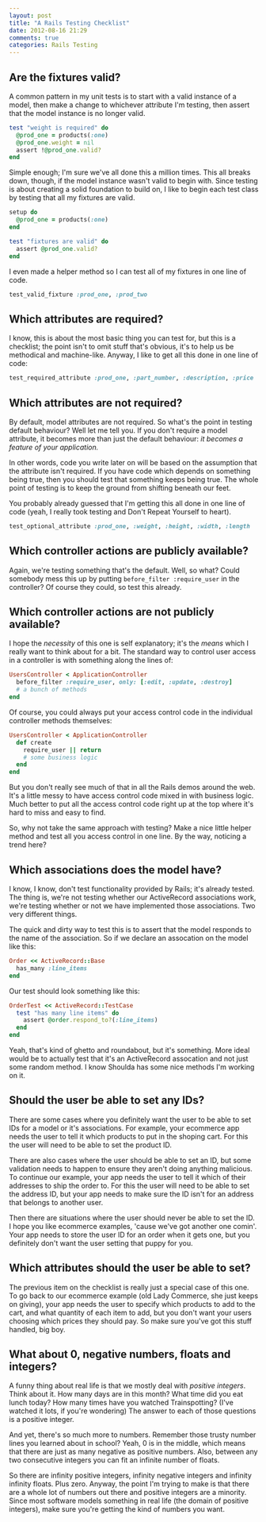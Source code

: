 ```yaml
---
layout: post
title: "A Rails Testing Checklist"
date: 2012-08-16 21:29
comments: true
categories: Rails Testing
---
```


Are the fixtures valid?
-
A common pattern in my unit tests is to start with a valid instance of a model, then make a change to whichever attribute I'm testing, then assert that the model instance is no longer valid.

``` ruby
test "weight is required" do
  @prod_one = products(:one)
  @prod_one.weight = nil
  assert !@prod_one.valid?
end
```

Simple enough; I'm sure we've all done this a million times. This all breaks down, though, if the model instance wasn't valid to begin with. Since testing is about creating a solid foundation to build on, I like to begin each test class by testing that all my fixtures are valid.

``` ruby
setup do
  @prod_one = products(:one)
end

test "fixtures are valid" do
  assert @prod_one.valid?
end
```
I even made a helper method so I can test all of my fixtures in one line of code.

``` ruby
test_valid_fixture :prod_one, :prod_two
```

Which attributes are required?
-
I know, this is about the most basic thing you can test for, but this is a checklist; the point isn't to omit stuff that's obvious, it's to help us be methodical and machine-like. Anyway, I like to get all this done in one line of code:

``` ruby
test_required_attribute :prod_one, :part_number, :description, :price
```

Which attributes are not required?
-
By default, model attributes are not required. So what's the point in testing default behaviour? Well let me tell you. If you don't require a model attribute, it becomes more than just the default behaviour: _it becomes a feature of your application._

In other words, code you write later on will be based on the assumption that the attribute isn't required. If you have code which depends on something being true, then you should test that something keeps being true. The whole point of testing is to keep the ground from shifting beneath our feet.

You probably already guessed that I'm getting this all done in one line of code (yeah, I really took testing and Don't Repeat Yourself to heart).

``` ruby
test_optional_attribute :prod_one, :weight, :height, :width, :length
```

Which controller actions are publicly available?
-
Again, we're testing something that's the default. Well, so what? Could somebody mess this up by putting `before_filter :require_user` in the controller? Of course they could, so test this already.

Which controller actions are not publicly available?
-
I hope the _necessity_ of this one is self explanatory; it's the _means_ which I really want to think about for a bit. The standard way to control user access in a controller is with something along the lines of:

``` ruby
UsersController < ApplicationController
  before_filter :require_user, only: [:edit, :update, :destroy]
  # a bunch of methods
end
```

Of course, you could always put your access control code in the individual controller methods themselves:

``` ruby
UsersController < ApplicationController
  def create
    require_user || return
    # some business logic
  end
end
```

But you don't really see much of that in all the Rails demos around the web. It's a little messy to have access control code mixed in with business logic. Much better to put all the access control code right up at the top where it's hard to miss and easy to find.

So, why not take the same approach with testing? Make a nice little helper method and test all you access control in one line. By the way, noticing a trend here?

Which associations does the model have?
-
I know, I know, don't test functionality provided by Rails; it's already tested. The thing is, we're not testing whether our ActiveRecord associations work, we're testing whether or not we have implemented those associations. Two very different things.

The quick and dirty way to test this is to assert that the model responds to the name of the association. So if we declare an assocation on the model like this:

``` ruby
Order << ActiveRecord::Base
  has_many :line_items
end
```
Our test should look something like this:

``` ruby
OrderTest << ActiveRecord::TestCase
  test "has many line items" do
    assert @order.respond_to?(:line_items)
  end
end
```

Yeah, that's kind of ghetto and roundabout, but it's something. More ideal would be to actually test that it's an ActiveRecord assocation and not just some random method. I know Shoulda has some nice methods I'm working on it.

Should the user be able to set any IDs?
-
There are some cases where you definitely want the user to be able to set IDs for a model or it's associations. For example, your ecommerce app needs the user to tell it which products to put in the shoping cart. For this the user will need to be able to set the product ID.

There are also cases where the user should be able to set an ID, but some validation needs to happen to ensure they aren't doing anything malicious. To continue our example, your app needs the user to tell it which of their addresses to ship the order to. For this the user will need to be able to set the address ID, but your app needs to make sure the ID isn't for an address that belongs to another user.

Then there are situations where the user should never be able to set the ID. I hope you like ecommerce examples, 'cause we've got another one comin'. Your app needs to store the user ID for an order when it gets one, but you definitely don't want the user setting that puppy for you.

Which attributes should the user be able to set?
-

The previous item on the checklist is really just a special case of this one. To go back to our ecommerce example (old Lady Commerce, she just keeps on giving), your app needs the user to specify which products to add to the cart, and what quantity of each item to add, but you don't want your users choosing which prices they should pay. So make sure you've got this stuff handled, big boy.

What about 0, negative numbers, floats and integers?
-

A funny thing about real life is that we mostly deal with _positive integers_. Think about it. How many days are in this month? What time did you eat lunch today? How many times have you watched Trainspotting? (I've watched it lots, if you're wondering) The answer to each of those questions is a positive integer.

And yet, there's so much more to numbers. Remember those trusty number lines you learned about in school? Yeah, 0 is in the middle, which means that there are just as many negative as positive numbers. Also, between any two consecutive integers you can fit an infinite number of floats.

So there are infinity positive integers, infinity negative integers and infinity infinity floats. Plus zero. Anyway, the point I'm trying to make is that there are a whole lot of numbers out there and positive integers are a minority. Since most software models something in real life (the domain of positive integers), make sure you're getting the kind of numbers you want.
